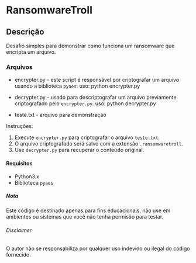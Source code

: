 <h1>RansomwareTroll</h1>
<h2>Descrição</h2>
Desafio simples para demonstrar como funciona um ransomware que encripta um arquivo.

<h3>Arquivos</h3>

- encrypter.py - este script é responsável por criptografar um arquivo usando a biblioteca `pyaes`.
  uso: python encrypter.py

- decrypter.py - usado para descriptografar um arquivo previamente criptografado pelo `encrypter.py`.
  uso: python decrypter.py

- teste.txt - arquivo para demonstração

Instruções:
1. Execute `encrypter.py` para criptografar o arquivo `teste.txt`.
2. O arquivo criptografado será salvo com a extensão `.ransomwaretroll`.
3. Use `decrypter.py` para recuperar o conteúdo original.

<h4>Requisitos</h4>

- Python3.x
- Biblioteca `pyaes`

<h5>Nota</h5>
Este código é destinado apenas para fins educacionais, não use em ambientes ou sistemas que você não tenha permisão para testar.

<h6>Disclaimer</h6>
O autor não se responsabiliza por qualquer uso indevido ou ilegal do código fornecido.
